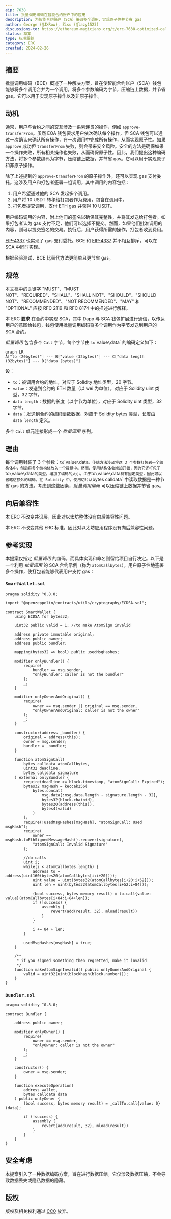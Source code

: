 ```yaml
---
eip: 7638
title: 批量调用编码在智能合约账户中的应用
description: 为智能合约账户（SCA）编码多个调用，实现原子性并节省 gas
author: George (@JXRow), Zisu (@lazy1523)
discussions-to: https://ethereum-magicians.org/t/erc-7638-optimized-calls-encoding/18966
status: 草案
type: 标准跟踪
category: ERC
created: 2024-02-26
---
```


## 摘要
批量调用编码（BCE）概述了一种解决方案，旨在使智能合约账户（SCA）钱包能够将多个调用合并为一个调用，将多个参数编码为字节，压缩链上数据，并节省 gas。它可以用于实现原子操作以及非原子操作。

## 动机
通常，用户与合约之间的交互涉及一系列连贯的操作，例如 `approve`-`transferFrom`。虽然 EOA 钱包要求用户依次确认每个操作，但 SCA 钱包可以通过一次确认来确认所有操作，在一次调用中完成所有操作，从而实现原子性。如果 `approve` 成功但 `transferFrom` 失败，则会带来安全风险。安全的方法是确保如果一个操作失败，所有相关操作也失败，从而确保原子性。因此，我们提出这种编码方法，将多个参数编码为字节，压缩链上数据，并节省 gas。它可以用于实现原子和非原子操作。

除了上述提到的 `approve`-`transferFrom` 的原子操作外，还可以实现 gas 支付委托。这涉及用户和打包者签署一组调用，其中调用的内容包括：

1. 用户希望通过他的 SCA 发起多个调用。
2. 用户将 10 USDT 转移给打包者作为费用，包含在调用中。
3. 打包者提交调用，支付 ETH gas 并获得 10 USDT。

用户编码调用的内容，附上他们的签名以确保其完整性，并将其发送给打包者。如果打包者认为 gas 支付不足，他们可以选择不提交。然而，如果他们批准调用的内容，则可以提交签名的交易。执行后，用户获得所需的操作，打包者收到费用。

[EIP-4337](./eip-4337.md) 也实现了 gas 支付委托。BCE 和 [EIP-4337](./eip-4337.md) 并不相互排斥，可以在 SCA 中同时实现。

根据经验测试，BCE 比替代方法更简单且更节省 gas。

## 规范
本文档中的关键字 "MUST"、"MUST NOT"、"REQUIRED"、"SHALL"、"SHALL NOT"、"SHOULD"、"SHOULD NOT"、"RECOMMENDED"、"NOT RECOMMENDED"、"MAY" 和 "OPTIONAL" 应按 RFC 2119 和 RFC 8174 中的描述进行解释。

本 ERC **要求** 在合约中实现 SCA，其中 Dapp 与 SCA 钱包扩展进行通信，以传达用户的意图给钱包，钱包使用批量调用编码将多个调用作为字节发送到用户的 SCA 合约。

_批量调用_ 包含多个 `Call` 字节，每个字节由 `to`\`value`\`data` 的编码定义如下：

```mermaid
graph LR
A["to (20bytes)"] --- B["value (32bytes)"] --- C["data length (32bytes)"] --- D["data (bytes)"]
```

设：
- `to`：被调用合约的地址，对应于 Solidity 地址类型，20 字节。
- `value`：发送到合约的 ETH 数量（以 wei 为单位），对应于 Solidity uint 类型，32 字节。
- `data length`：数据的长度（以字节为单位），对应于 Solidity uint 类型，32 字节。
- `data`：发送到合约的编码函数数据，对应于 Solidity bytes 类型，长度由 `data length` 定义。

多个 `Call` 单元连接形成一个 _批量调用_ 序列。

## 理由
每个调用封装了 3 个参数：`to`\`value`\`data`。传统方法涉及将这 3 个参数打包到一个结构体中，然后将多个结构体放入一个数组中。然而，使用结构体会增加开销，因为它还打包了 `to`\`value`\`data` 的类型，增加了编码的大小。由于 `to`\`value`\`data` 具有固定类型，因此可以省略这额外的编码。在 Solidity 中，使用切片从 `bytes calldata` 中读取数据是一种节省 gas 的方法。考虑到这些因素，_批量调用编码_ 可以压缩链上数据并节省 gas。

## 向后兼容性
本 ERC 不改变共识层，因此对以太坊整体没有向后兼容性问题。

本 ERC 不改变其他 ERC 标准，因此对以太坊应用程序没有向后兼容性问题。

## 参考实现
本提案仅指定 _批量调用_ 的编码，而具体实现和命名则留给项目自行决定。以下是一个利用 _批量调用_ 的 SCA 合约示例（称为 `atomCallbytes`），用户原子性地签署多个操作，使打包者能够代表用户支付 gas：

### `SmartWallet.sol`

```solidity
pragma solidity ^0.8.0;

import "@openzeppelin/contracts/utils/cryptography/ECDSA.sol";

contract SmartWallet {
    using ECDSA for bytes32;

    uint32 public valid = 1; //to make AtomSign invalid

    address private immutable original;
    address public owner;
    address public bundler;

    mapping(bytes32 => bool) public usedMsgHashes;

    modifier onlyBundler() {
        require(
            bundler == msg.sender,
            "onlyBundler: caller is not the bundler"
        );
        _;
    }

    modifier onlyOwnerAndOriginal() {
        require(
            owner == msg.sender || original == msg.sender,
            "onlyOwnerAndOriginal: caller is not the owner"
        );
        _;
    }

    constructor(address _bundler) {
        original = address(this);
        owner = msg.sender;
        bundler = _bundler;
    }

    function atomSignCall(
        bytes calldata atomCallbytes,
        uint32 deadline,
        bytes calldata signature
    ) external onlyBundler {
        require(deadline >= block.timestamp, "atomSignCall: Expired");
        bytes32 msgHash = keccak256(
            bytes.concat(
                msg.data[:msg.data.length - signature.length - 32],
                bytes32(block.chainid),
                bytes20(address(this)),
                bytes4(valid)
            )
        );
        require(!usedMsgHashes[msgHash], "atomSignCall: Used msgHash");
        require(
            owner == msgHash.toEthSignedMessageHash().recover(signature),
            "atomSignCall: Invalid Signature"
        );

        //do calls
        uint i;
        while(i < atomCallbytes.length) {
            address to = address(uint160(bytes20(atomCallbytes[i:i+20])));
            uint value = uint(bytes32(atomCallbytes[i+20:i+52]));
            uint len = uint(bytes32(atomCallbytes[i+52:i+84]));

            (bool success, bytes memory result) = to.call{value: value}(atomCallbytes[i+84:i+84+len]);
            if (!success) {
                assembly {
                    revert(add(result, 32), mload(result))
                }
            }

            i += 84 + len;
        }

        usedMsgHashes[msgHash] = true;
    }

    /**
     * if you signed something then regretted, make it invalid
     */
    function makeAtomSignInvalid() public onlyOwnerAndOriginal {
        valid = uint32(uint(blockhash(block.number)));
    }
}
```

### `Bundler.sol`

```solidity
pragma solidity ^0.8.0;

contract Bundler {

    address public owner;

    modifier onlyOwner() {
        require(
            owner == msg.sender,
            "onlyOwner: caller is not the owner"
        );
        _;
    }

    constructor() {
        owner = msg.sender;
    }

    function executeOperation(
        address wallet,
        bytes calldata data
    ) public onlyOwner {
        (bool success, bytes memory result) = _callTo.call{value: 0}(data);

        if (!success) {
            assembly {
                revert(add(result, 32), mload(result))
            }
        }
    }
}
```

## 安全考虑
本提案引入了一种数据编码方案，旨在进行数据压缩。它仅涉及数据压缩，不会导致数据丢失或隐私数据的隐藏。

## 版权
版权及相关权利通过 [CC0](../LICENSE.md) 放弃。